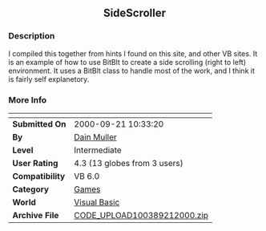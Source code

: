 ﻿<div align="center">

## SideScroller


</div>

### Description

I compiled this together from hints I found on this site, and other VB sites. It is an example of how to use BitBlt to create a side scrolling (right to left) environment. It uses a BitBlt class to handle most of the work, and I think it is fairly self explanetory.
 
### More Info
 


<span>             |<span>
---                |---
**Submitted On**   |2000-09-21 10:33:20
**By**             |[Dain Muller](https://github.com/Planet-Source-Code/PSCIndex/blob/master/ByAuthor/dain-muller.md)
**Level**          |Intermediate
**User Rating**    |4.3 (13 globes from 3 users)
**Compatibility**  |VB 6\.0
**Category**       |[Games](https://github.com/Planet-Source-Code/PSCIndex/blob/master/ByCategory/games__1-38.md)
**World**          |[Visual Basic](https://github.com/Planet-Source-Code/PSCIndex/blob/master/ByWorld/visual-basic.md)
**Archive File**   |[CODE\_UPLOAD100389212000\.zip](https://github.com/Planet-Source-Code/dain-muller-sidescroller__1-11586/archive/master.zip)








